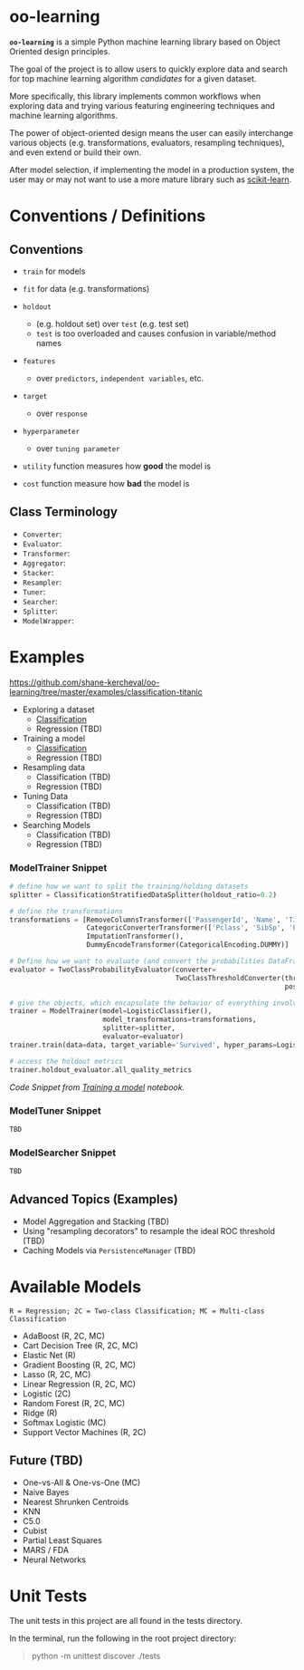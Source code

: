 # oo-learning

**`oo-learning`** is a simple Python machine learning library based on Object Oriented design principles.

The goal of the project is to allow users to quickly explore data and search for top machine learning algorithm *candidates* for a given dataset.

More specifically, this library implements common workflows when exploring data and trying various featuring engineering techniques and machine learning algorithms.

The power of object-oriented design means the user can easily interchange various objects (e.g. transformations, evaluators, resampling techniques), and even extend or build their own.

After model selection, if implementing the model in a production system, the user may or may not want to use a more mature library such as [scikit-learn](https://github.com/scikit-learn/scikit-learn).

# Conventions / Definitions

## Conventions

- `train` for models
- `fit` for data (e.g. transformations)
- `holdout`
	- (e.g. holdout set) over `test` (e.g. test set)
	- `test` is too overloaded and causes confusion in variable/method names
- `features`
	- over `predictors`, `independent variables`, etc.
- `target`
	- over `response`
- `hyperparameter`
	- over `tuning parameter`


- `utility` function measures how **good** the model is
- `cost` function measure how **bad** the model is

## Class Terminology

- `Converter`: 
- `Evaluator`:
- `Transformer`:
- `Aggregator`:
- `Stacker`: 
- `Resampler`: 
- `Tuner`: 
- `Searcher`: 
- `Splitter`:
- `ModelWrapper`: 

# Examples

https://github.com/shane-kercheval/oo-learning/tree/master/examples/classification-titanic

* Exploring a dataset
	* [Classification](https://github.com/shane-kercheval/oo-learning/blob/master/examples/classification-titanic/1-%20Exploring%20the%20Titanic%20Dataset.ipynb)
	* Regression (TBD)
* Training a model
	* [Classification](https://github.com/shane-kercheval/oo-learning/blob/master/examples/classification-titanic/2-Basic%20Modeling.ipynb)
	* Regression (TBD)
* Resampling data
	* Classification (TBD)
	* Regression (TBD)
* Tuning Data
	* Classification (TBD)
	* Regression (TBD)
* Searching Models
	* Classification (TBD)
	* Regression (TBD)
 
### ModelTrainer Snippet

```python
# define how we want to split the training/holding datasets
splitter = ClassificationStratifiedDataSplitter(holdout_ratio=0.2)

# define the transformations
transformations = [RemoveColumnsTransformer(['PassengerId', 'Name', 'Ticket', 'Cabin']),
                   CategoricConverterTransformer(['Pclass', 'SibSp', 'Parch']),
                   ImputationTransformer(),
                   DummyEncodeTransformer(CategoricalEncoding.DUMMY)]

# Define how we want to evaluate (and convert the probabilities DataFrame to predicted classes)
evaluator = TwoClassProbabilityEvaluator(converter=
                                         TwoClassThresholdConverter(threshold=0.5,
                                                                    positive_class='lived'))

# give the objects, which encapsulate the behavior of everything involved with training the model, to our ModelTrainer
trainer = ModelTrainer(model=LogisticClassifier(),
                       model_transformations=transformations,
                       splitter=splitter,
                       evaluator=evaluator)
trainer.train(data=data, target_variable='Survived', hyper_params=LogisticClassifierHP())

# access the holdout metrics
trainer.holdout_evaluator.all_quality_metrics
```

*Code Snippet from [Training a model](https://github.com/shane-kercheval/oo-learning/blob/master/examples/classification-titanic/2-Basic%20Modeling.ipynb) notebook.*

### ModelTuner Snippet

```python
TBD
```
### ModelSearcher Snippet

```python
TBD
```

## Advanced Topics (Examples)

* Model Aggregation and Stacking (TBD)
* Using "resampling decorators" to resample the ideal ROC threshold (TBD)
* Caching Models via `PersistenceManager` (TBD)


# Available Models

`R = Regression; 2C = Two-class Classification; MC = Multi-class Classification`

- AdaBoost (R, 2C, MC)
- Cart Decision Tree (R, 2C, MC)
- Elastic Net (R)
- Gradient Boosting (R, 2C, MC)
- Lasso (R, 2C, MC)
- Linear Regression (R, 2C, MC)
- Logistic (2C)
- Random Forest (R, 2C, MC)
- Ridge (R)
- Softmax Logistic (MC)
- Support Vector Machines (R, 2C)

## Future (TBD)

- One-vs-All & One-vs-One (MC)
- Naive Bayes
- Nearest Shrunken Centroids
- KNN
- C5.0
- Cubist
- Partial Least Squares
- MARS / FDA
- Neural Networks


# Unit Tests

The unit tests in this project are all found in the tests directory.

In the terminal, run the following in the root project directory:

> python -m unittest discover ./tests
